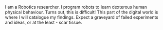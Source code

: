 
I am a Robotics researcher. I program robots to learn dexterous human physical behaviour. Turns out, this is difficult! This part of the digital world is where I will catalogue my findings. Expect a graveyard of failed experiments and ideas, or at the least - scar tissue.
